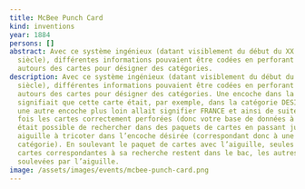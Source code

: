 ```yaml
---
title: McBee Punch Card
kind: inventions
year: 1884
persons: []
abstract: Avec ce système ingénieux (datant visiblement du début du XX ème
  siècle), différentes informations pouvaient être codées en perforant des trous
  autours des cartes pour désigner des catégories.
description: Avec ce système ingénieux (datant visiblement du début du XX ème
  siècle), différentes informations pouvaient être codées en perforant des trous
  autours des cartes pour désigner des catégories. Une encoche dans la carte
  signifiait que cette carte était, par exemple, dans la catégorie DESIGN, et
  une autre encoche plus loin allait signifier FRANCE et ainsi de suite.  Une
  fois les cartes correctement perforées (donc votre base de données à jour), il
  était possible de rechercher dans des paquets de cartes en passant juste une
  aiguille à tricoter dans l’encoche désirée (correspondant donc à une
  catégorie). En soulevant le paquet de cartes avec l’aiguille, seules les
  cartes correspondantes à sa recherche restent dans le bac, les autres sont
  soulevées par l’aiguille.
image: /assets/images/events/mcbee-punch-card.png
---
```

